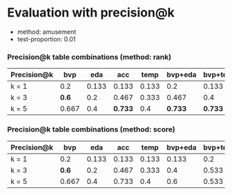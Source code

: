 # Evaluation with precision@k
* method: amusement
* test-proportion: 0.01
### Precision@k table combinations (method: rank)
| Precision@k | bvp | eda | acc | temp | bvp+eda | bvp+temp | eda+acc | eda+temp | acc+temp | bvp+eda+acc | bvp+eda+temp | bvp+acc+temp | eda+acc+temp | bvp+eda+acc+temp | 
|---|---|---|---|---|---|---|---|---|---|---|---|---|---|---|
| k = 1 | 0.2 | 0.133 | 0.133 | 0.133 | 0.2 | 0.133 | 0.067 | 0.067 | 0.133 | 0.2 | **0.267** | 0.133 | 0.0 | 0.133 | 
| k = 3 | **0.6** | 0.2 | 0.467 | 0.333 | 0.467 | 0.4 | 0.4 | 0.2 | 0.267 | 0.533 | 0.467 | 0.333 | 0.467 | 0.4 | 
| k = 5 | 0.667 | 0.4 | **0.733** | 0.4 | **0.733** | **0.733** | 0.6 | 0.467 | 0.533 | **0.733** | 0.6 | **0.733** | 0.667 | **0.733** | 

### Precision@k table combinations (method: score)
| Precision@k | bvp | eda | acc | temp | bvp+eda | bvp+temp | eda+acc | eda+temp | acc+temp | bvp+eda+acc | bvp+eda+temp | bvp+acc+temp | eda+acc+temp | bvp+eda+acc+temp | 
|---|---|---|---|---|---|---|---|---|---|---|---|---|---|---|
| k = 1 | 0.2 | 0.133 | 0.133 | 0.133 | 0.133 | 0.2 | 0.133 | 0.133 | 0.2 | 0.2 | 0.133 | **0.267** | 0.133 | 0.2 | 
| k = 3 | **0.6** | 0.2 | 0.467 | 0.333 | 0.4 | 0.533 | 0.333 | 0.333 | 0.267 | 0.533 | 0.4 | 0.533 | 0.333 | 0.467 | 
| k = 5 | 0.667 | 0.4 | 0.733 | 0.4 | 0.6 | 0.533 | 0.667 | 0.467 | 0.533 | 0.667 | 0.6 | 0.667 | 0.6 | **0.8** | 

